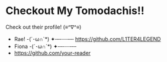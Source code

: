 # Checkout My Tomodachis!!
Check out their profile! (≡^∇^≡)
-  Rae!  -(´･ω∩`*) ✦╌╌┈┈╌╌
https://github.com/L1TER4LEGEND
-  Fiona  -(´･ω∩`*) ✦╌╌┈┈╌╌
-  https://github.com/your-reader
